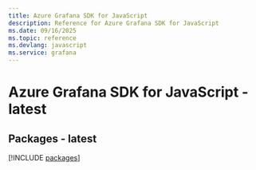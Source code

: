 ```yaml
---
title: Azure Grafana SDK for JavaScript
description: Reference for Azure Grafana SDK for JavaScript
ms.date: 09/16/2025
ms.topic: reference
ms.devlang: javascript
ms.service: grafana
---
```

# Azure Grafana SDK for JavaScript - latest
## Packages - latest
[!INCLUDE [packages](grafana-index.md)]